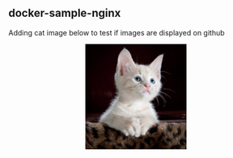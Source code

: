 ## docker-sample-nginx
Adding cat image below to test if images are displayed on github


<style>
.center {
    display: block;
    margin-left: auto;
    margin-right: auto;
}
</style>

<img src="./ImageAsset/kitty-cat-kitten-pet-45201.jpeg" width="200" class="center">


